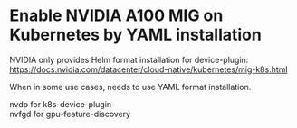 # Enable NVIDIA A100 MIG on Kubernetes by YAML installation
NVIDIA only provides Helm format installation for device-plugin: https://docs.nvidia.com/datacenter/cloud-native/kubernetes/mig-k8s.html

When in some use cases, needs to use YAML format installation.

nvdp for k8s-device-plugin  
nvfgd for gpu-feature-discovery
